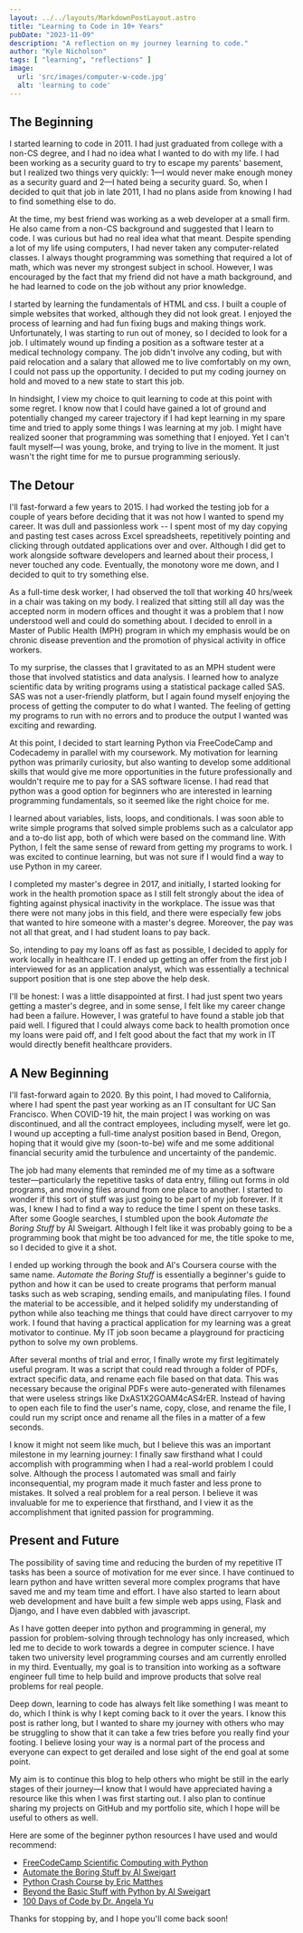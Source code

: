 ```yaml
---
layout: ../../layouts/MarkdownPostLayout.astro
title: "Learning to Code in 10+ Years"
pubDate: "2023-11-09"
description: "A reflection on my journey learning to code."
author: "Kyle Nicholson"
tags: [ "learning", "reflections" ]
image:
  url: 'src/images/computer-w-code.jpg'
  alt: 'learning to code'
---
```


## The Beginning

I started learning to code in 2011. I had just graduated from college with a non-CS degree, and I had no idea what I
wanted
to do with my life. I had been working as a security guard to try to escape my parents' basement, but I realized two
things very quickly: 1—I would never make enough money as a security guard and 2—I hated being a security guard. So,
when I decided to quit that job in late 2011, I had no plans aside from knowing I had to find something else to do.

At the time, my best friend was working as a web developer at a small firm. He also came from a non-CS background and
suggested that I learn to code. I was curious but had no real idea what that meant. Despite spending a lot of my life
using computers, I had never taken any computer-related classes. I always thought programming was something that
required a lot of math, which was never my strongest subject in school. However, I was encouraged by the fact that my
friend
did not have a math background, and he had learned to code on the job without any prior knowledge.

I started by learning the fundamentals of HTML and css. I built a couple of simple websites that worked, although they
did not look great. I enjoyed the process of learning and had fun fixing bugs and making things work. Unfortunately, I
was starting to run out of money, so I decided to look for a job. I ultimately wound up finding a position as a
software tester at a medical technology company. The job didn't involve any coding, but with paid relocation and a
salary that allowed me to live comfortably on my own, I could not pass up the opportunity. I decided to put my coding
journey on hold and moved to a new state to start this job.

In hindsight, I view my choice to quit learning to code at this point with some regret. I know now that I could have
gained a lot of ground and potentially changed my career trajectory if I had kept learning in my spare time and tried to
apply some things I was learning at my job. I might have realized sooner that programming was something that I enjoyed.
Yet I can't fault myself—I was young, broke, and trying to live in the moment. It just wasn't the right time for me to
pursue
programming seriously.

## The Detour

I'll fast-forward a few years to 2015. I had worked the testing job for a couple of years before deciding that it was
not how I wanted to spend my career. It was dull and passionless work -- I spent most of my day copying and pasting test
cases across Excel spreadsheets, repetitively pointing and
clicking through outdated applications over and over. Although I did get to work alongside software
developers and learned about their process, I never touched any code. Eventually, the monotony wore me down, and I
decided to quit to try something else.

As a full-time desk worker, I had observed the toll that working 40 hrs/week in a chair was taking on my body. I
realized
that
sitting still all day was the accepted norm in modern offices and thought it was a problem that I now understood well
and could do something about. I decided to enroll in a Master of Public
Health (MPH)
program in which my emphasis would be on chronic disease prevention and the promotion of physical activity in office
workers.

To my surprise, the classes that I gravitated to as an MPH student were those that involved statistics
and data analysis. I learned how to analyze scientific data by writing programs using a
statistical package called SAS. SAS was not a user-friendly platform, but I again found myself enjoying the process of
getting the computer to do what I wanted. The feeling
of getting my programs to run with no errors and to produce the output I wanted was exciting and rewarding.

At this point, I decided to start learning Python via FreeCodeCamp and Codecademy in parallel with my coursework. My
motivation for
learning python was primarily curiosity, but also wanting to develop some additional skills that would give me more
opportunities in the future professionally and wouldn't require me to pay for a SAS software license. I had read that
python was a good option for beginners who are interested in
learning programming fundamentals, so it seemed like the right choice for me.

I learned about
variables,
lists, loops, and conditionals. I was soon able to write simple programs that solved simple problems such as a
calculator app and a to-do list app, both of which were based on the command line. With Python, I felt the same sense of
reward from getting my programs to work. I was excited to continue learning, but was not sure if I would find a way to
use
Python in my career.

I completed my master's degree in 2017, and initially, I started looking for work in the health promotion space
as I still felt strongly about the idea of fighting against physical inactivity in the workplace. The issue was that
there were not many jobs in this field, and there were especially few jobs that wanted to hire someone with a
master's degree. Moreover, the pay was not all that great, and I had student loans to pay back.

So, intending to pay my loans off as fast as possible, I decided to apply for work locally in healthcare IT. I ended up
getting an offer from
the first job I interviewed for as an application analyst, which was essentially a technical support position that is
one step
above the help desk.

I'll be honest: I was a little disappointed at first. I had just spent two years getting a master's degree, and in some
sense, I felt like my career change had been a failure. However, I was grateful to have found a stable job that paid
well. I figured that I could always come back to health promotion once my loans were paid off, and I felt good about the
fact that my work in IT would directly benefit healthcare providers.

## A New Beginning

I'll fast-forward again to 2020. By this point, I had moved to California, where I had spent the past year working as an
IT consultant for UC San Francisco. When COVID-19 hit, the main project I was working on was discontinued, and all the
contract
employees, including myself, were let go. I wound up accepting a full-time analyst position based in Bend, Oregon,
hoping that it would give my (soon-to-be) wife and me some additional financial security amid the turbulence and
uncertainty of the pandemic.

The job had many elements that reminded me of my time as a software tester—particularly the repetitive tasks of data
entry, filling out forms in old programs, and moving files around from one place to another. I started to wonder if this
sort of stuff was just going to be part of my job forever. If it was, I knew I had to find a way to reduce the time
I spent on these tasks. After some Google searches, I stumbled upon the book _Automate the Boring Stuff_ by Al Sweigart.
Although I
felt like it was probably going to be a programming book that might be too advanced for me, the title spoke to me, so I
decided to give it a shot.

I ended up working through the book and Al's Coursera course with the same name. _Automate the Boring Stuff_ is
essentially a beginner's guide to python and how it can be used to create programs that perform manual tasks such as web
scraping, sending emails, and manipulating files. I found the material to be accessible, and it
helped solidify my understanding of python while also teaching me things that could have
direct carryover to my work. I found that having a practical application for my learning was a great motivator to
continue. My IT job soon
became a playground for practicing python to solve my own problems.

After several months of trial and error, I finally
wrote my first legitimately useful program. It was a script that
could read through a folder of PDFs, extract specific data, and rename each file based on that data. This was necessary
because the original PDFs were auto-generated with filenames that were useless strings like DxAS1X2GOAM4cAS4rER. Instead
of having to open each file to
find the user's name, copy, close, and rename the file, I could run my script once and rename all the files in a matter
of a few seconds.

I know it might not seem like much, but I believe this was an important milestone in my learning journey: I finally saw
firsthand what I could accomplish with programming when I had a real-world problem I could solve. Although the process I
automated was small and fairly inconsequential, my program made it much faster and less prone to mistakes. It solved a
real problem for a real person. I believe it was invaluable for me to experience that firsthand, and I view it as the
accomplishment that ignited passion for programming.

## Present and Future

The possibility of saving time and reducing the burden of my repetitive IT
tasks has been a source of motivation for me ever since. I have continued to learn python and have written several more
complex programs that have saved me and my team time and effort. I have also started to learn about web development and
have built a few simple web apps using, Flask and Django, and I have even dabbled with javascript.

As I have gotten deeper into python and programming in general, my passion for problem-solving through technology has
only increased, which led me to decide to work towards a degree in computer science. I have taken two university level
programming courses and am currently enrolled in my third. Eventually, my goal is to transition into working as a
software engineer full time to help build and improve products that solve real problems for real people.

Deep down, learning to code has always felt like something I was meant to do, which I think is why I kept coming back to
it over the years. I know this post is rather long, but I wanted to share my journey with others who may be struggling to
show that it can take a few tries before you really find your footing. I believe losing your way is a normal part of the
process and everyone can expect to get derailed and lose sight of the end goal at some point.

My aim is to continue this blog to help others who might be still in the early stages of their journey—I know that I
would have appreciated having a resource like this when I was first starting out. I also plan to continue sharing my
projects on GitHub and my portfolio site, which I hope will be useful to others as well.

Here are some of the beginner python resources I have used and would recommend:

- [FreeCodeCamp Scientific Computing with Python](https://www.freecodecamp.org/learn/scientific-computing-with-python/)
- [Automate the Boring Stuff by Al Sweigart](https://automatetheboringstuff.com/)
- [Python Crash Course by Eric Matthes](https://www.amazon.com/Python-Crash-Course-2nd-Edition/dp/1593279280)
- [Beyond the Basic Stuff with Python by Al Sweigart](https://www.amazon.com/Beyond-Basic-Stuff-Python-In-Depth/dp/1593279663)
- [100 Days of Code by Dr. Angela Yu](https://www.udemy.com/course/100-days-of-code/)

Thanks for stopping by, and I hope you'll come back soon!


